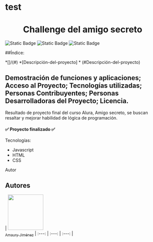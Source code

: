 # test
<h1 align="center">Challenge del amigo secreto</h1>

![Static Badge](https://img.shields.io/badge/Javascript-red)
![Static Badge](https://img.shields.io/badge/HTML-blue)
![Static Badge](https://img.shields.io/badge/CSS-green)

##Índice:

*[]/(#)
*[Descripción-del-proyecto]
*
(#Descripción-del-proyecto)

<h2>Demostración de funciones y aplicaciones;
Acceso al Proyecto;
Tecnologías utilizadas;
Personas Contribuyentes;
Personas Desarrolladoras del Proyecto;
Licencia.</h2>

Resultado de proyecto final del curso Alura, Amigo secreto, se buscan resaltar y 
mejorar habilidad de lógica de programación.

<h4>✅ Proyecto finalizado ✅</h4>

Tecnologías:
* Javascript
* HTML
* CSS

Autor
## Autores

| [<img src="[https://avatars.githubusercontent.com/u/126609437?v=4]" width=115><br><sub>Amaury Jiménez</sub>](https://github.com/SlipshodTide)
| :---: | :---: | :---: |


